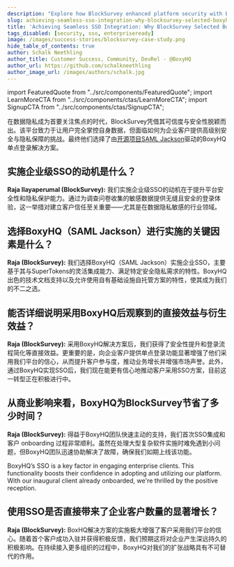 ```yaml
---
description: "Explore how BlockSurvey enhanced platform security with BoxyHQ's SSO, boosting client trust and streamlining access for users."
slug: achieving-seamless-sso-integration-why-blocksurvey-selected-boxyhq
title: 'Achieving Seamless SSO Integration: Why BlockSurvey Selected BoxyHQ'
tags_disabled: [security, sso, enterpriseready]
image: /images/success-stories/blocksurvey-case-study.png
hide_table_of_contents: true
author: Schalk Neethling
author_title: Customer Success, Community, DevRel - @BoxyHQ
author_url: https://github.com/schalkneethling
author_image_url: /images/authors/schalk.jpg
---
```


import FeaturedQuote from "../src/components/FeaturedQuote";
import LearnMoreCTA from "../src/components/ctas/LearnMoreCTA";
import SignupCTA from "../src/components/ctas/SignupCTA";

在数据隐私成为首要关注焦点的时代，BlockSurvey凭借其可信度与安全性脱颖而出。该平台致力于让用户完全掌控自身数据，但面临如何为企业客户提供高级别安全与隐私保障的挑战。最终他们选择了由[开源项目SAML Jackson](https://github.com/boxyhq/jackson)驱动的BoxyHQ单点登录解决方案。

<LearnMoreCTA label="Learn more about BlockSurvey" url="https://blocksurvey.io/" />

## 实施企业级SSO的动机是什么？

**Raja Ilayaperumal (BlockSurvey):** 我们实施企业级SSO的动机在于提升平台安全性和隐私保护能力。通过为调查问卷收集的敏感数据提供无缝且安全的登录体验，这一举措对建立客户信任至关重要——尤其是在数据隐私敏感的行业领域。

## 选择BoxyHQ（SAML Jackson）进行实施的关键因素是什么？

**Raja (BlockSurvey):** 我们选择BoxyHQ（SAML Jackson）实施企业SSO，主要基于其与SuperTokens的灵活集成能力、满足特定安全隐私需求的特性。BoxyHQ出色的技术文档支持以及允许使用自有基础设施自托管方案的特性，使其成为我们的不二之选。

<SignupCTA campaign="blog-blocksurvey" />

## 能否详细说明采用BoxyHQ后观察到的直接效益与衍生效益？

**Raja (BlockSurvey):** 采用BoxyHQ解决方案后，我们获得了安全性提升和登录流程简化等直接效益。更重要的是，向企业客户提供单点登录功能显著增强了他们采用我们平台的信心，从而提升客户参与度，推动业务增长并增强市场声誉。此外，通过BoxyHQ实现SSO后，我们现在能更有信心地推动客户采用SSO方案，目前这一转型正在积极进行中。

## 从商业影响来看，BoxyHQ为BlockSurvey节省了多少时间？

**Raja (BlockSurvey):** 得益于BoxyHQ团队快速主动的支持，我们首次SSO集成和客户 onboarding 过程非常顺利。虽然在处理大型复杂软件实施时难免遇到小问题，但BoxyHQ团队迅速协助解决了故障，确保我们如期上线该功能。

<FeaturedQuote personName="Raja Ilayaperumal" personRole="Co-Founder & CTO - BlockSurvey" pictureSrc="/images/success-stories/raja-blocksurvey">
 BoxyHQ’s SSO is a key factor in engaging enterprise clients. This functionality boosts their confidence in adopting and utilizing our platform. With our inaugural client already onboarded, we're thrilled by the positive reception.
</FeaturedQuote>

## 使用SSO是否直接带来了企业客户数量的显著增长？

**Raja (BlockSurvey):** BoxHQ解决方案的实施极大增强了客户采用我们平台的信心。随着首个客户成功入驻并获得积极反馈，我们预期这将对企业产生深远持久的积极影响。在持续接入更多组织的过程中，BoxyHQ对我们的扩张战略具有不可替代的作用。

<LearnMoreCTA label="Read BlockSurvey's Success Story" newWindow={false} url="/success-stories/a-secure-privacy-first-ai-driven-data-collection-platform-blocksurvey" />